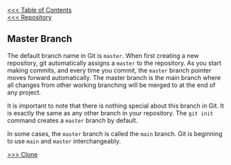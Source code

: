 [<<< Table of Contents](/README.md)  
[<<< Repository](/Sections/Repository.md)


## Master Branch

The default branch name in Git is `master`. When first creating a new repository, git automatically assigns a `master` to the repository. As you start making commits, and every time you commit, the `master` branch pointer moves forward automatically. The master branch is the main branch where all changes from other working branching will be merged to at the end of any project.

It is important to note that there is nothing special about this branch in Git. It is exactly the same as any other branch in your repository. The `git init` command creates a `master` branch by default.

In some cases, the `master` branch is called the `main` branch. Git is beginning to use `main` and `master` interchangeably.


[>>> Clone](/Sections/Clone.md)
